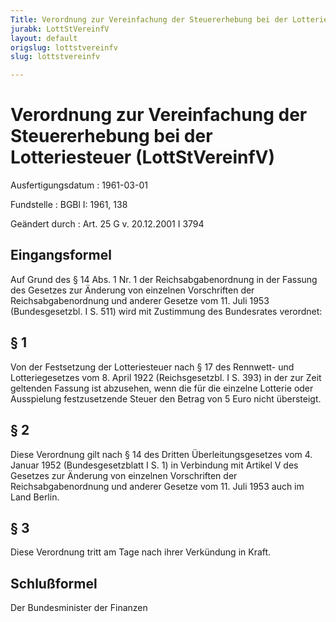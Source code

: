 ```yaml
---
Title: Verordnung zur Vereinfachung der Steuererhebung bei der Lotteriesteuer
jurabk: LottStVereinfV
layout: default
origslug: lottstvereinfv
slug: lottstvereinfv

---
```


# Verordnung zur Vereinfachung der Steuererhebung bei der Lotteriesteuer (LottStVereinfV)

Ausfertigungsdatum
:   1961-03-01

Fundstelle
:   BGBl I: 1961, 138

Geändert durch
:   Art. 25 G v. 20.12.2001 I 3794


## Eingangsformel

Auf Grund des § 14 Abs. 1 Nr. 1 der Reichsabgabenordnung in der Fassung des Gesetzes zur Änderung von einzelnen Vorschriften der Reichsabgabenordnung und anderer Gesetze vom 11. Juli 1953 (Bundesgesetzbl. I S. 511) wird mit Zustimmung des Bundesrates verordnet:


## § 1

Von der Festsetzung der Lotteriesteuer nach § 17 des Rennwett- und Lotteriegesetzes vom 8. April 1922 (Reichsgesetzbl. I S. 393) in der zur Zeit geltenden Fassung ist abzusehen, wenn die für die einzelne Lotterie oder Ausspielung festzusetzende Steuer den Betrag von 5 Euro nicht übersteigt.


## § 2

Diese Verordnung gilt nach § 14 des Dritten Überleitungsgesetzes vom 4. Januar 1952 (Bundesgesetzblatt I S. 1) in Verbindung mit Artikel V des Gesetzes zur Änderung von einzelnen Vorschriften der Reichsabgabenordnung und anderer Gesetze vom 11. Juli 1953 auch im Land Berlin.


## § 3

Diese Verordnung tritt am Tage nach ihrer Verkündung in Kraft.


## Schlußformel

Der Bundesminister der Finanzen

